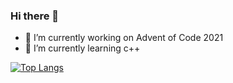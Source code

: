 ### Hi there 👋

- 🔭 I’m currently working on Advent of Code 2021
- 🌱 I’m currently learning c++

[![Top Langs](https://github-readme-stats.vercel.app/api/top-langs/?username=vanaacken)](https://github.com/vanaacken/github-readme-stats)

<!--
**vanaacken/vanaacken** is a ✨ _special_ ✨ repository because its `README.md` (this file) appears on your GitHub profile.

Here are some ideas to get you started:

- 🔭 I’m currently working on ...
- 🌱 I’m currently learning ...
- 👯 I’m looking to collaborate on ...
- 🤔 I’m looking for help with ...
- 💬 Ask me about ...
- 📫 How to reach me: ...
- 😄 Pronouns: ...
- ⚡ Fun fact: ...
-->
